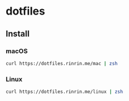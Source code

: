 # dotfiles

## Install

### macOS

```zsh
curl https://dotfiles.rinrin.me/mac | zsh
```

### Linux

```zsh
curl https://dotfiles.rinrin.me/linux | zsh
```
